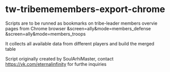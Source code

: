 # tw-tribememembers-export-chrome
Scripts are to be runned as bookmarks on tribe-leader members overvie pages from Chrome browser
&screen=ally&mode=members_defense
&screen=ally&mode=members_troops

It collects all available data from different players and build the merged table

Script originally created by SoulArhiMaster, contact https://vk.com/eternalinfinity for furthe inquiries
